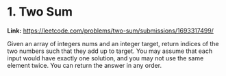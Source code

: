 # 1. Two Sum

**Link:** https://leetcode.com/problems/two-sum/submissions/1693317499/

Given an array of integers nums and an integer target, return indices of the two numbers such that they add up to target. You may assume that each input would have exactly one solution, and you may not use the same element twice. You can return the answer in any order.

